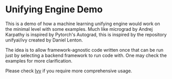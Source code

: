 # Unifying Engine Demo
This is a demo of how a machine learning unifying engine would work 
on the minimal level with some examples. Much like micrograd by Andrej Karpathy is inspired by Pytorch's Autograd, this is inspired by the repository unifyai/ivy created by Daniel Lenton.

The idea is to allow framework-agnostic code written once that can be run just by selecting a backend framework to run code with. One may check the examples for more clarification. 

Please check [Ivy](https://github.com/unifyai/ivy) if you require more comprehensive usage.
